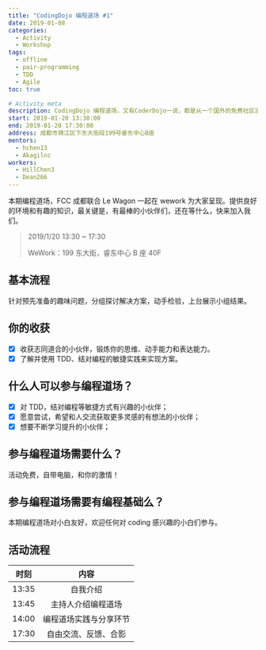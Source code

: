 ```yaml
---
title: "CodingDojo 编程道场 #1"
date: 2019-01-08
categories:
  - Activity
  - Workshop
tags:
  - offline
  - pair-programming
  - TDD
  - Agile
toc: true

# Activity meta
description: CodingDojo 编程道场，又有CoderDojo一说，都是从一个国外的免费社区演化而来。
start: 2019-01-20 13:30:00
end: 2019-01-20 17:30:00
address: 成都市锦江区下东大街段199号睿东中心B座
mentors:
  - hchen13
  - Akagilnc
workers:
  - HillChen3
  - Dean266
---
```


本期编程道场，FCC 成都联合 Le Wagon 一起在 wework 为大家呈现。提供良好的环境和有趣的知识，最关键是，有最棒的小伙伴们，还在等什么，快来加入我们。

> 2019/1/20 13:30 ~ 17:30
>
> WeWork：199 东大街，睿东中心 B 座 40F

## 基本流程

针对预先准备的趣味问题，分组探讨解决方案，动手检验，上台展示小组结果。

## 你的收获

- [x] 收获志同道合的小伙伴，锻炼你的思维、动手能力和表达能力。
- [x] 了解并使用 TDD、结对编程的敏捷实践来实现方案。

## 什么人可以参与编程道场？

- [x] 对 TDD，结对编程等敏捷方式有兴趣的小伙伴；
- [x] 愿意尝试，希望和人交流获取更多灵感的有想法的小伙伴；
- [x] 想要不断学习提升的小伙伴；

## 参与编程道场需要什么？

活动免费，自带电脑，和你的激情！

## 参与编程道场需要有编程基础么？

本期编程道场对小白友好，欢迎任何对 coding 感兴趣的小白们参与。

## 活动流程

| 时刻  |          内容          |
| :---: | :--------------------: |
| 13:35 |        自我介绍        |
| 13:45 |   主持人介绍编程道场   |
| 14:00 | 编程道场实践与分享环节 |
| 17:30 |  自由交流、反馈、合影  |

